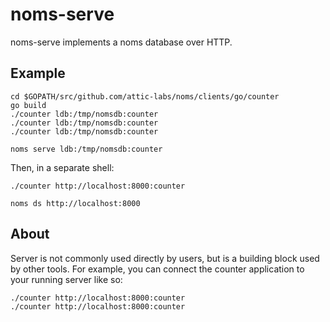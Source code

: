 # noms-serve

noms-serve implements a noms database over HTTP.

## Example

```
cd $GOPATH/src/github.com/attic-labs/noms/clients/go/counter
go build
./counter ldb:/tmp/nomsdb:counter
./counter ldb:/tmp/nomsdb:counter
./counter ldb:/tmp/nomsdb:counter

noms serve ldb:/tmp/nomsdb:counter
```

Then, in a separate shell:

```
./counter http://localhost:8000:counter

noms ds http://localhost:8000
```

## About

Server is not commonly used directly by users, but is a building block used by other tools. For example, you can connect the counter application to your running server like so:

```
./counter http://localhost:8000:counter
./counter http://localhost:8000:counter
```

